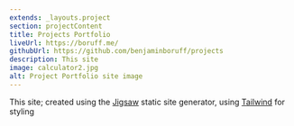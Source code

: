 ```yaml
---
extends: _layouts.project
section: projectContent
title: Projects Portfolio
liveUrl: https://boruff.me/
githubUrl: https://github.com/benjaminboruff/projects
description: This site
image: calculator2.jpg
alt: Project Portfolio site image
---
```


This site; created using the [Jigsaw](https://jigsaw.tighten.co/) static site generator, using [Tailwind](https://tailwindcss.com/) for styling